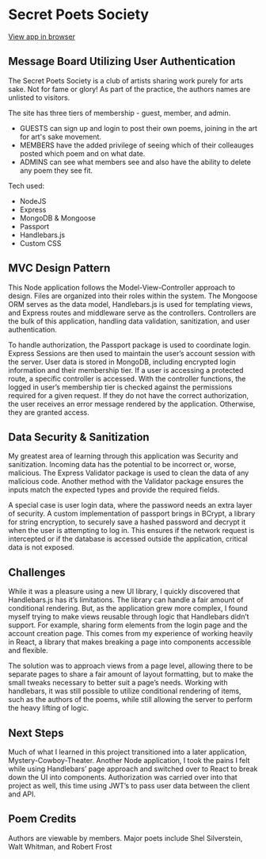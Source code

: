 # Secret Poets Society

[View app in browser](http://secretpoetssociety-env.eba-m4efzmqx.us-east-1.elasticbeanstalk.com/)

## Message Board Utilizing User Authentication

The Secret Poets Society is a club of artists sharing work purely for arts sake.
Not for fame or glory! As part of the practice, the authors names are unlisted to visitors.

The site has three tiers of membership - guest, member, and admin.

- GUESTS can sign up and login to post their own poems, joining in the art for art's sake movement.
- MEMBERS have the added privilege of seeing which of their colleauges posted which poem and on what date.
- ADMINS can see what members see and also have the ability to delete any poem they see fit.

Tech used:

- NodeJS
- Express
- MongoDB & Mongoose
- Passport
- Handlebars.js
- Custom CSS

## MVC Design Pattern

This Node application follows the Model-View-Controller approach to design. Files are organized into their roles within the system. The Mongoose ORM serves as the data model, Handlebars.js is used for templating views, and Express routes and middleware serve as the controllers. Controllers are the bulk of this application, handling data validation, sanitization, and user authentication.

To handle authorization, the Passport package is used to coordinate login. Express Sessions are then used to maintain the user’s account session with the server. User data is stored in MongoDB, including encrypted login information and their membership tier. If a user is accessing a protected route, a specific controller is accessed. With the controller functions, the logged in user’s membership tier is checked against the permissions required for a given request. If they do not have the correct authorization, the user receives an error message rendered by the application. Otherwise, they are granted access.

## Data Security & Sanitization

My greatest area of learning through this application was Security and sanitization. Incoming data has the potential to be incorrect or, worse, malicious. The Express Validator package is used to clean the data of any malicious code. Another method with the Validator package ensures the inputs match the expected types and provide the required fields.

A special case is user login data, where the password needs an extra layer of security. A custom implementation of passport brings in BCrypt, a library for string encryption, to securely save a hashed password and decrypt it when the user is attempting to log in. This ensures if the network request is intercepted or if the database is accessed outside the application, critical data is not exposed.

## Challenges

While it was a pleasure using a new UI library, I quickly discovered that Handlebars.js has it’s limitations. The library can handle a fair amount of conditional rendering. But, as the application grew more complex, I found myself trying to make views reusable through logic that Handlebars didn’t support. For example, sharing form elements from the login page and the account creation page. This comes from my experience of working heavily in React, a library that makes breaking a page into components accessible and flexible.

The solution was to approach views from a page level, allowing there to be separate pages to share a fair amount of layout formatting, but to make the small tweaks necessary to better suit a page’s needs. Working with handlebars, it was still possible to utilize conditional rendering of items, such as the authors of the poems, while still allowing the server to perform the heavy lifting of logic.

## Next Steps

Much of what I learned in this project transitioned into a later application, Mystery-Cowboy-Theater. Another Node application, I took the pains I felt while using Handlebars’ page approach and switched over to React to break down the UI into components. Authorization was carried over into that project as well, this time using JWT’s to pass user data between the client and API.

## Poem Credits

Authors are viewable by members. Major poets include Shel Silverstein, Walt Whitman, and Robert Frost
